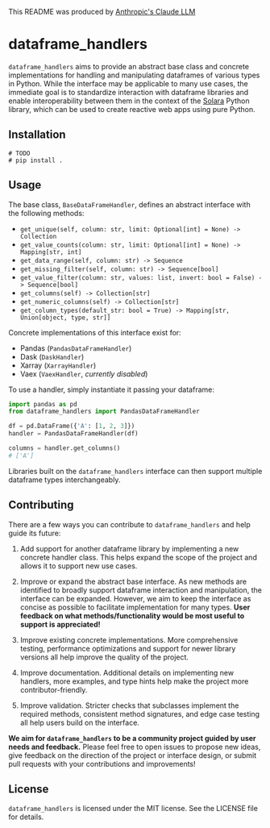 This README was produced by [Anthropic's Claude LLM](https://www.anthropic.com/product)

# dataframe_handlers

`dataframe_handlers` aims to provide an abstract base class and concrete implementations for handling and manipulating dataframes of various types in Python.
While the interface may be applicable to many use cases, the immediate goal is to standardize interaction with dataframe libraries and enable interoperability between them in the context of the [Solara](https://solara.dev) Python library, which can be used to create reactive web apps using pure Python.


## Installation

```
# TODO
# pip install .
```

## Usage

The base class, `BaseDataFrameHandler`, defines an abstract interface with the following methods:

- `get_unique(self, column: str, limit: Optional[int] = None) -> Collection`
- `get_value_counts(column: str, limit: Optional[int] = None) -> Mapping[str, int]`
- `get_data_range(self, column: str) -> Sequence`
- `get_missing_filter(self, column: str) -> Sequence[bool]`
- `get_value_filter(column: str, values: list, invert: bool = False) -> Sequence[bool]`
- `get_columns(self) -> Collection[str]`
- `get_numeric_columns(self) -> Collection[str]`
- `get_column_types(default_str: bool = True) -> Mapping[str, Union[object, type, str]]`

Concrete implementations of this interface exist for:

- Pandas (`PandasDataFrameHandler`)
- Dask (`DaskHandler`)
- Xarray (`XarrayHandler`)
- Vaex (`VaexHandler`, *currently disabled*)

To use a handler, simply instantiate it passing your dataframe:

```python
import pandas as pd
from dataframe_handlers import PandasDataFrameHandler

df = pd.DataFrame({'A': [1, 2, 3]})
handler = PandasDataFrameHandler(df)

columns = handler.get_columns()
# ['A']
```

Libraries built on the `dataframe_handlers` interface can then support multiple dataframe types interchangeably.

## Contributing

There are a few ways you can contribute to `dataframe_handlers` and help guide its future:

1. Add support for another dataframe library by implementing a new concrete handler class. This helps expand the scope of the project and allows it to support new use cases.

2. Improve or expand the abstract base interface. As new methods are identified to broadly support dataframe interaction and manipulation, the interface can be expanded. However, we aim to keep the interface as concise as possible to facilitate implementation for many types. **User feedback on what methods/functionality would be most useful to support is appreciated!**

3. Improve existing concrete implementations. More comprehensive testing, performance optimizations and support for newer library versions all help improve the quality of the project.

4. Improve documentation. Additional details on implementing new handlers, more examples, and type hints help make the project more contributor-friendly.

5. Improve validation. Stricter checks that subclasses implement the required methods, consistent method signatures, and edge case testing all help users build on the interface.

**We aim for `dataframe_handlers` to be a community project guided by user needs and feedback.** Please feel free to open issues to propose new ideas, give feedback on the direction of the project or interface design, or submit pull requests with your contributions and improvements!

## License

`dataframe_handlers` is licensed under the MIT license. See the LICENSE file for details.
